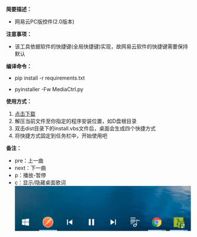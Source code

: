 **简要描述：** 

- 网易云PC版控件(2.0版本)

**注意事项：** 
- 该工具依据软件的快捷键(全局快捷键)实现，故网易云软件的快捷键需要保持默认
  
**编译命令：**
- pip install -r requirements.txt

- pyinstaller -Fw MediaCtrl.py

**使用方式：** 
1. [点击下载](https://github.com/lwq6783293/MediaCtrl/releases "releases")
2. 解压当前文件至你指定的程序安装位置，如D盘根目录
3. 双击dist目录下的install.vbs文件后，桌面会生成四个快捷方式
4. 将快捷方式固定到任务栏中，开始使用吧

**备注：** 
- pre：上一曲
- next：下一曲
- p：播放-暂停
- c：显示/隐藏桌面歌词  
[![](https://github.com/longweiqiang/MediaCtrl/blob/master/img/2.png)](https://github.com/lwq6783293/MediaCtrl/blob/master/img/2.png)
